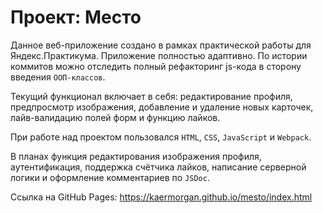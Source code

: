 # Проект: Место

Данное веб-приложение создано в рамках практической работы для Яндекс.Практикума. Приложение полностью адаптивно.
По истории коммитов можно отследить полный рефакторинг js-кода в сторону введения `ООП-классов`.

Текущий функционал включает в себя: редактирование профиля, предпросмотр изображения, добавление и удаление новых карточек, лайв-валидацию полей форм и функцию лайков.

При работе над проектом пользовался `HTML`, `CSS`, `JavaScript` и `Webpack`.

В планах функция редактирования изображения профиля, аутентификация, поддержка счётчика лайков, написание серверной логики и оформление комментариев по `JSDoc`.

Ссылка на GitHub Pages: https://kaermorgan.github.io/mesto/index.html
